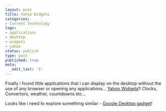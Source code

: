 ```yaml
---
layout: post
title: Yahoo Widgets
categories:
- Current Technology
tags:
- applications
- desktop
- widgets
- yahoo
status: publish
type: post
published: true
meta:
  _edit_last: '1'
---
```

Finally i found little applications that i can display on the desktop without the use of any browser or opening any applications... <a href="http://widgets.yahoo.com/">Yahoo Widgets</a>!! Clocks, Convertors, weather, countdowns etc...

Looks like i need to explore something similar - <a href="http://desktop.google.com/">Google Desktop gadget</a>!
